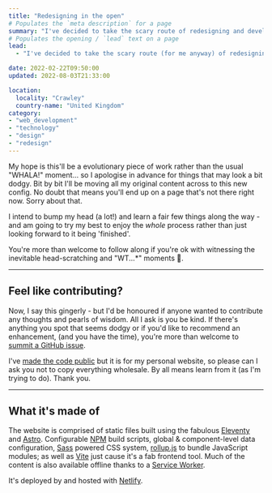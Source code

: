 ```yaml
---
title: "Redesigning in the open"
# Populates the `meta description` for a page
summary: "I've decided to take the scary route of redesigning and developing my website in the open."
# Populates the opening / `lead` text on a page
lead:
  - "I've decided to take the scary route (for me anyway) of redesigning and developing my website in the open. I've been inspired by others that have done this and thought it may be an interesting process. Not least because I'm a bit of a perfectionist and doing this may be a good way of weaning me off the need to have things completely polished before showing them. 😱"

date: 2022-02-22T09:50:00
updated: 2022-08-03T21:33:00

location:
  locality: "Crawley"
  country-name: "United Kingdom"
category:
- "web_development"
- "technology"
- "design"
- "redesign"
---
```


My hope is this'll be a evolutionary piece of work rather than the usual "WHALA!" moment... so I apologise in advance for things that may look a bit dodgy. Bit by bit I'll be moving all my original content across to this new config. No doubt that means you'll end up on a page that's not there right now. Sorry about that.

I intend to bump my head (a lot!) and learn a fair few things along the way - and am going to try my best to enjoy the *whole* process rather than just looking forward to it being 'finished'.

You're more than welcome to follow along if you're ok with witnessing the inevitable head-scratching and "WT...*" moments 🤪.

***

## Feel like contributing?

Now, I say this gingerly - but I'd be honoured if anyone wanted to contribute any thoughts and pearls of wisdom. All I ask is you be kind. If there's anything you spot that seems dodgy or if you'd like to recommend an enhancement, (and you have the time), you're more than welcome to [summit a GitHub issue][6].

I've [made the code public][5] but it is for my personal website, so please can I ask you not to copy everything wholesale. By all means learn from it (as I'm trying to do). Thank you.

***

## What it's made of

The website is comprised of static files built using the fabulous [Eleventy][1] and  [Astro](https://astro.build/). Configurable [NPM][2] build scripts, global & component-level data configuration, [Sass][7] powered CSS system, [rollup.js][3] to bundle JavaScript modules; as well as [Vite](https://vitejs.dev/) just cause it's a fab frontend tool. Much of the content is also available offline thanks to a [Service Worker][8].

It's deployed by and hosted with [Netlify][4].

[1]: https://www.11ty.dev/
[2]: https://docs.npmjs.com/cli/npm
[3]: https://rollupjs.org/
[4]: https://www.netlify.com/
[5]: https://github.com/brootaylor/brootaylor-v2
[6]: https://github.com/brootaylor/brootaylor-v2/issues
[7]: https://sass-lang.com/
[8]: https://developers.google.com/web/fundamentals/primers/service-workers
